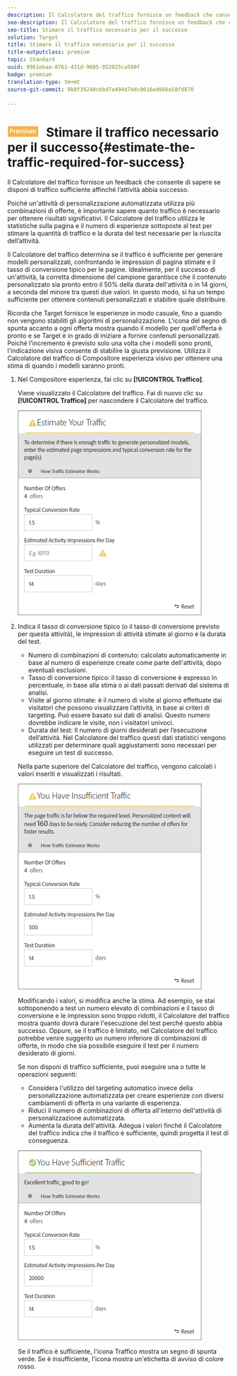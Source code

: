 ```yaml
---
description: Il Calcolatore del traffico fornisce un feedback che consente di sapere se disponi di traffico sufficiente affinché l’attività abbia successo.
seo-description: Il Calcolatore del traffico fornisce un feedback che consente di sapere se disponi di traffico sufficiente affinché l’attività abbia successo.
seo-title: Stimare il traffico necessario per il successo
solution: Target
title: Stimare il traffico necessario per il successo
title-outputclass: premium
topic: Standard
uuid: 9961ebaa-8761-431d-9605-852025ca580f
badge: premium
translation-type: tm+mt
source-git-commit: 9b8f39240cbbd7a494d74dc0016ed666a58fd870

---
```



# ![PREMIUM](/help/assets/premium.png) Stimare il traffico necessario per il successo{#estimate-the-traffic-required-for-success}

Il Calcolatore del traffico fornisce un feedback che consente di sapere se disponi di traffico sufficiente affinché l’attività abbia successo.

Poiché un&#39;attività di personalizzazione automatizzata utilizza più combinazioni di offerte, è importante sapere quanto traffico è necessario per ottenere risultati significativi. Il Calcolatore del traffico utilizza le statistiche sulla pagina e il numero di esperienze sottoposte al test per stimare la quantità di traffico e la durata del test necessarie per la riuscita dell’attività.

Il Calcolatore del traffico determina se il traffico è sufficiente per generare modelli personalizzati, confrontando le impression di pagina stimate e il tasso di conversione tipico per le pagine. Idealmente, per il successo di un&#39;attività, la corretta dimensione del campione garantisce che il contenuto personalizzato sia pronto entro il 50% della durata dell&#39;attività o in 14 giorni, a seconda del minore tra questi due valori. In questo modo, si ha un tempo sufficiente per ottenere contenuti personalizzati e stabilire quale distribuire.

Ricorda che Target fornisce le esperienze in modo casuale, fino a quando non vengono stabiliti gli algoritmi di personalizzazione. L&#39;icona del segno di spunta accanto a ogni offerta mostra quando il modello per quell&#39;offerta è pronto e se Target è in grado di iniziare a fornire contenuti personalizzati. Poiché l&#39;incremento è previsto solo una volta che i modelli sono pronti, l&#39;indicazione visiva consente di stabilire la giusta previsione. Utilizza il Calcolatore del traffico di Compositore esperienza visivo per ottenere una stima di quando i modelli saranno pronti.

1. Nel Compositore esperienza, fai clic su **[!UICONTROL Traffico]**.

   Viene visualizzato il Calcolatore del traffico. Fai di nuovo clic su **[!UICONTROL Traffico]** per nascondere il Calcolatore del traffico.

   ![](assets/ap_est.png)

1. Indica il tasso di conversione tipico (o il tasso di conversione previsto per questa attività), le impression di attività stimate al giorno e la durata del test.

   * Numero di combinazioni di contenuto: calcolato automaticamente in base al numero di esperienze create come parte dell&#39;attività, dopo eventuali esclusioni.
   * Tasso di conversione tipico: il tasso di conversione è espresso in percentuale, in base alla stima o ai dati passati derivati dal sistema di analisi.
   * Visite al giorno stimate: è il numero di visite al giorno effettuate dai visitatori che possono visualizzare l’attività, in base ai criteri di targeting. Può essere basato sui dati di analisi. Questo numero dovrebbe indicare le visite, non i visitatori univoci.
   * Durata del test: Il numero di giorni desiderati per l’esecuzione dell’attività.
   Nel Calcolatore del traffico questi dati statistici vengono utilizzati per determinare quali aggiustamenti sono necessari per eseguire un test di successo.

   Nella parte superiore del Calcolatore del traffico, vengono calcolati i valori inseriti e visualizzati i risultati.

   ![](assets/ap_est_no.png)

   Modificando i valori, si modifica anche la stima. Ad esempio, se stai sottoponendo a test un numero elevato di combinazioni e il tasso di conversione e le impression sono troppo ridotti, il Calcolatore del traffico mostra quanto dovrà durare l&#39;esecuzione del test perché questo abbia successo. Oppure, se il traffico è limitato, nel Calcolatore del traffico potrebbe venire suggerito un numero inferiore di combinazioni di offerte, in modo che sia possibile eseguire il test per il numero desiderato di giorni.

   Se non disponi di traffico sufficiente, puoi eseguire una o tutte le operazioni seguenti:

   * Considera l&#39;utilizzo del targeting automatico invece della personalizzazione automatizzata per creare esperienze con diversi cambiamenti di offerta in una variante di esperienza.
   * Riduci il numero di combinazioni di offerta all&#39;interno dell&#39;attività di personalizzazione automatizzata.
   * Aumenta la durata dell&#39;attività.
   Adegua i valori finché il Calcolatore del traffico indica che il traffico è sufficiente, quindi progetta il test di conseguenza.

   ![](assets/ap_est_yes.png)

   Se il traffico è sufficiente, l&#39;icona Traffico mostra un segno di spunta verde. Se è insufficiente, l&#39;icona mostra un&#39;etichetta di avviso di colore rosso.
